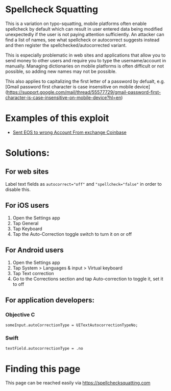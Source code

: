 # Spellcheck Squatting

This is a variation on typo-squatting, mobile platforms often enable spellcheck by default which can result in user entered data being modified unexpectedly if the user is not paying attention sufficiently. An attacker can find a list of names, see what spellcheck or autocorrect suggests instead and then register the spellchecked/autocorrected  variant.

This is especially problematic in web sites and applications that allow you to send money to other users and require you to type the username/account in manually. Managing dictionaries on mobile platforms is often difficult or not possible, so adding new names may not be possible.

This also applies to capitalizing the first letter of a password by defualt, e.g. [Gmail password first character is case insensitive on mobile device] (https://support.google.com/mail/thread/55577729/gmail-password-first-character-is-case-insensitive-on-mobile-device?hl=en) 

# Examples of this exploit

* [Sent EOS to wrong Account From exchange Coinbase](https://eosio.stackexchange.com/questions/5378/sent-eos-to-wrong-account-from-exchange-coinbase)

# Solutions:

## For web sites

Label text fields as `autocorrect="off"` and `"spellcheck="false"` in order to disable this.

## For iOS users

1. Open the Settings app
2. Tap General
3. Tap Keyboard
4. Tap the Auto-Correction toggle switch to turn it on or off

## For Android users

1. Open the Settings app
2. Tap System > Languages & input > Virtual keyboard
3. Tap Text correction
4. Go to the Corrections section and tap Auto-correction to toggle it, set it to off

## For application developers:

### Objective C

`someInput.autoCorrectionType = UITextAutocorrectionTypeNo;`

### Swift

`textField.autocorrectionType = .no`

# Finding this page

This page can be reached easily via https://spellchecksquatting.com
